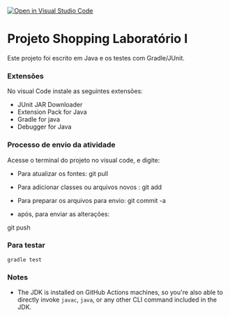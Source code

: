 [![Open in Visual Studio Code](https://classroom.github.com/assets/open-in-vscode-718a45dd9cf7e7f842a935f5ebbe5719a5e09af4491e668f4dbf3b35d5cca122.svg)](https://classroom.github.com/online_ide?assignment_repo_id=11132944&assignment_repo_type=AssignmentRepo)
# Projeto Shopping Laboratório I
Este projeto foi escrito em Java e os testes com Gradle/JUnit.

### Extensões
No visual Code instale as seguintes extensões:
- JUnit JAR Downloader
- Extension Pack for Java
- Gradle for java
- Debugger for Java


### Processo de envio da atividade
Acesse o terminal do projeto no visual code, e digite: 
- Para atualizar os fontes:
git pull

- Para adicionar classes ou arquivos novos : 
git add 

- Para preparar os arquivos para envio:
git commit -a

- após, para enviar as alterações:

git push


### Para testar 
`gradle test`

### Notes
- The JDK is installed on GitHub Actions machines, so you're also able to directly invoke `javac`, `java`, or any other CLI command included in the JDK. 

